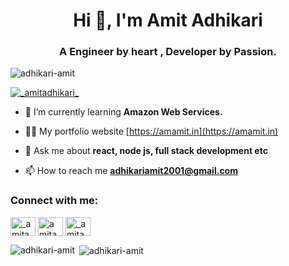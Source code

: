<h1 align="center">Hi 👋, I'm Amit Adhikari</h1>
<h3 align="center">A Engineer by heart , Developer by Passion.</h3>

<p align="left"> <img src="https://komarev.com/ghpvc/?username=adhikari-amit&label=Profile%20views&color=0e75b6&style=flat" alt="adhikari-amit" /> </p>

<p align="left"> <a href="https://twitter.com/_amitadhikari_" target="blank"><img src="https://img.shields.io/twitter/follow/_amamit_?logo=twitter&style=for-the-badge" alt="_amitadhikari_" /></a> </p>

- 🌱 I’m currently learning **Amazon Web Services.**

- 👨‍💻 My portfolio website  [https://amamit.in](https://amamit.in)

- 💬 Ask me about **react, node js, full stack development etc**

- 📫 How to reach me **adhikariamit2001@gmail.com**

<h3 align="left">Connect with me:</h3>
<p align="left">
<a href="https://twitter.com/_amamit_" target="blank"><img align="center" src="https://raw.githubusercontent.com/rahuldkjain/github-profile-readme-generator/master/src/images/icons/Social/twitter.svg" alt="_amitadhikari_" height="30" width="40" /></a>
<a href="https://linkedin.com/in/amitadhikari-" target="blank"><img align="center" src="https://raw.githubusercontent.com/rahuldkjain/github-profile-readme-generator/master/src/images/icons/Social/linked-in-alt.svg" alt="amitadhikari-" height="30" width="40" /></a>
<a href="https://instagram.com/_amamit_" target="blank"><img align="center" src="https://raw.githubusercontent.com/rahuldkjain/github-profile-readme-generator/master/src/images/icons/Social/instagram.svg" alt="_amitadhikari_" height="30" width="40" /></a>
</p>


<p><img align="left" src="https://github-readme-stats.vercel.app/api/top-langs?username=adhikari-amit&show_icons=true&locale=en&layout=compact" alt="adhikari-amit" /></p>

<p>&nbsp;<img align="center" src="https://github-readme-stats.vercel.app/api?username=adhikari-amit&show_icons=true&locale=en" alt="adhikari-amit" /></p>
